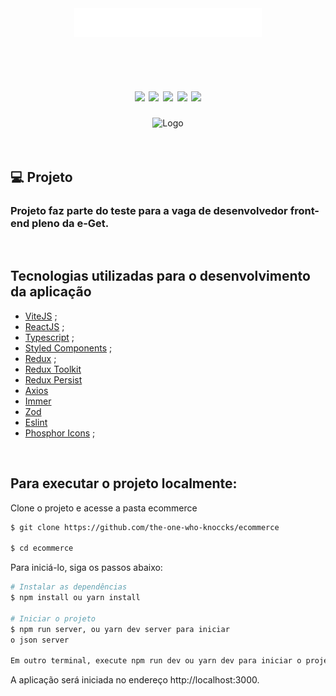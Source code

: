 


<div align='center'>
  <img width="300px" src="src/assets/images/logo.png" alt="Logo">
</div>
</br>
</br>

<h1 align="center">

<img src="https://img.shields.io/badge/Yarn-2C8EBB?style=for-the-badge&logo=yarn&logoColor=white" />
<img src="https://img.shields.io/badge/React-20232A?style=for-the-badge&logo=react&logoColor=61DAFB" />
<img src="https://img.shields.io/badge/TypeScript-007ACC?style=for-the-badge&logo=typescript&logoColor=white" />
<img src="https://img.shields.io/badge/Redux-593D88?style=for-the-badge&logo=redux&logoColor=white
" />
<img src="https://img.shields.io/badge/styled--components-DB7093?style=for-the-badge&logo=styled-components&logoColor=white
" />

</h1>

<div align='center'>
  <img  src="src/assets/preview/prev.gif" alt="Logo">
</div>
</br>
</br>







 ## 💻 Projeto
 
### Projeto faz parte do teste para a vaga de desenvolvedor front-end pleno da e-Get.
</br>


 ##  Tecnologias utilizadas para o desenvolvimento da aplicação

- [ViteJS](https://vitejs.dev/) ;
- [ReactJS](https://pt-br.reactjs.org/) ;
- [Typescript](https://www.typescriptlang.org/) ;
- [Styled Components](https://styled-components.com/) ;
- [Redux](https://redux.js.org/) ;
- [Redux Toolkit](https://redux-toolkit.js.org/)
- [Redux Persist](https://www.npmjs.com/package/redux-persist)
- [Axios](https://axios-http.com/docs/intro)
- [Immer](https://axios-http.com/docs/intro)
- [Zod](https://axios-http.com/docs/intro)
- [Eslint](https://eslint.org/)
- [Phosphor Icons](https://phosphoricons.com/) ;

</br>


## Para executar o projeto localmente:

Clone o projeto e acesse a pasta 
ecommerce

```bash
$ git clone https://github.com/the-one-who-knoccks/ecommerce

$ cd ecommerce

```
Para iniciá-lo, siga os passos abaixo:
```bash
# Instalar as dependências
$ npm install ou yarn install

# Iniciar o projeto
$ npm run server, ou yarn dev server para iniciar
o json server

Em outro terminal, execute npm run dev ou yarn dev para iniciar o projeto
```
A aplicação será iniciada no endereço http://localhost:3000.

<br/>








	